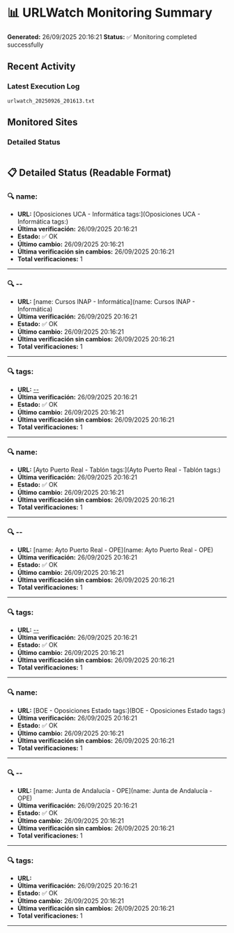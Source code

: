 # 📊 URLWatch Monitoring Summary

**Generated:** 26/09/2025 20:16:21
**Status:** ✅ Monitoring completed successfully

## Recent Activity

### Latest Execution Log
`urlwatch_20250926_201613.txt`

## Monitored Sites

### Detailed Status
```
```

## 📋 Detailed Status (Readable Format)

### 🔍 name:

- **URL:** [Oposiciones UCA - Informática	tags:](Oposiciones UCA - Informática	tags:)
- **Última verificación:** 26/09/2025 20:16:21
- **Estado:** ✅ OK
- **Último cambio:** 26/09/2025 20:16:21
- **Última verificación sin cambios:** 26/09/2025 20:16:21
- **Total verificaciones:** 1

---

### 🔍 --

- **URL:** [name: Cursos INAP - Informática](name: Cursos INAP - Informática)
- **Última verificación:** 26/09/2025 20:16:21
- **Estado:** ✅ OK
- **Último cambio:** 26/09/2025 20:16:21
- **Última verificación sin cambios:** 26/09/2025 20:16:21
- **Total verificaciones:** 1

---

### 🔍 tags:

- **URL:** [--](--)
- **Última verificación:** 26/09/2025 20:16:21
- **Estado:** ✅ OK
- **Último cambio:** 26/09/2025 20:16:21
- **Última verificación sin cambios:** 26/09/2025 20:16:21
- **Total verificaciones:** 1

---

### 🔍 name:

- **URL:** [Ayto Puerto Real - Tablón	tags:](Ayto Puerto Real - Tablón	tags:)
- **Última verificación:** 26/09/2025 20:16:21
- **Estado:** ✅ OK
- **Último cambio:** 26/09/2025 20:16:21
- **Última verificación sin cambios:** 26/09/2025 20:16:21
- **Total verificaciones:** 1

---

### 🔍 --

- **URL:** [name: Ayto Puerto Real - OPE](name: Ayto Puerto Real - OPE)
- **Última verificación:** 26/09/2025 20:16:21
- **Estado:** ✅ OK
- **Último cambio:** 26/09/2025 20:16:21
- **Última verificación sin cambios:** 26/09/2025 20:16:21
- **Total verificaciones:** 1

---

### 🔍 tags:

- **URL:** [--](--)
- **Última verificación:** 26/09/2025 20:16:21
- **Estado:** ✅ OK
- **Último cambio:** 26/09/2025 20:16:21
- **Última verificación sin cambios:** 26/09/2025 20:16:21
- **Total verificaciones:** 1

---

### 🔍 name:

- **URL:** [BOE - Oposiciones Estado	tags:](BOE - Oposiciones Estado	tags:)
- **Última verificación:** 26/09/2025 20:16:21
- **Estado:** ✅ OK
- **Último cambio:** 26/09/2025 20:16:21
- **Última verificación sin cambios:** 26/09/2025 20:16:21
- **Total verificaciones:** 1

---

### 🔍 --

- **URL:** [name: Junta de Andalucía - OPE](name: Junta de Andalucía - OPE)
- **Última verificación:** 26/09/2025 20:16:21
- **Estado:** ✅ OK
- **Último cambio:** 26/09/2025 20:16:21
- **Última verificación sin cambios:** 26/09/2025 20:16:21
- **Total verificaciones:** 1

---

### 🔍 tags:

- **URL:** []()
- **Última verificación:** 26/09/2025 20:16:21
- **Estado:** ✅ OK
- **Último cambio:** 26/09/2025 20:16:21
- **Última verificación sin cambios:** 26/09/2025 20:16:21
- **Total verificaciones:** 1

---

